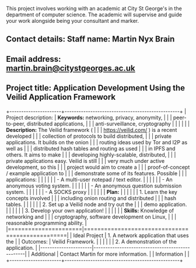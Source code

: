 This project involves working with an academic at City St George's in
the department of computer science. The academic will supervise and
guide your work alongside being your consultant and marker.

Contact details:
Staff name:       Martin Nyx Brain
--------------------------------------------------------------------
Email address:    martin.brain@citystgeorges.ac.uk
--------------------------------------------------------------------

Project title: Application Development Using the Veilid Application
               Framework
--------------------------------------------------------------------


+----------------------+-------------------------------------------------+
| Project description: | **Keywords:** networking, privacy, anonymity,   |
|                      | peer-to-peer, distributed applications,         |
|                      | anti-surveillance, cryptography                 |
|                      |                                                 |
|                      | **Description:** The Veilid framework (         |
|                      | https://veilid.com/ ) is a recent developed     |
|                      | collection of protocols to build distributed,   |
|                      | private applications. It builds on the onion    |
|                      | routing ideas used by Tor and I2P as well as    |
|                      | distributed hash tables and routing as used     |
|                      | in IPFS and others. It aims to make             |
|                      | developing highly-scalable, distributed,        |
|                      | private applications easy. Veilid is still      |
|                      | very much under active development, so this     |
|                      | project would aim to create a                   |
|                      | proof-of-concept / example application to       |
|                      | demonstrate some of its features. Possible      |
|                      | applications:                                   |
|                      |                                                 |
|                      | - A multi-user notepad / text editor.           |
|                      |                                                 |
|                      | - An anonymous voting system.                   |
|                      |                                                 |
|                      | - An anonymous question submission system.      |
|                      |                                                 |
|                      | - A SOCKS proxy                                 |
|                      |                                                 |
|                      | **Plan:** |
|                      |                                                 |
|                      | 1\. Learn the key concepts involved             |
|                      |    including onion routing and distributed      |
|                      |    hash tables.                                 |
|                      |                                                 |
|                      | 2\. Set up a Veilid node and try out the        |
|                      |    demo application.                            |
|                      |                                                 |
|                      | 3\. Develop your own application!               |
|                      |                                                 |
|                      | **Skills:** Knowledge of networking and         |
|                      | cryptography, software development on Linux,    |
|                      | reasonable programming ability.                 |
|======================|=================================================|
| Ideal Project        | 1\. A network application that uses the         |
| Outcomes:            |    Veilid Framework.                            |
|                      |                                                 |
|                      | 2\. A demonstration of the application.         |
|----------------------|-------------------------------------------------|
| Additional           | Contact Martin for more information.            |
| Information          |                                                 |
+----------------------+-------------------------------------------------+